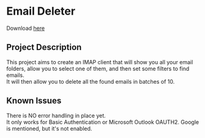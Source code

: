 # Email Deleter

Download [here](https://github.com/keif888/EmailDeleter/releases)

## Project Description

This project aims to create an IMAP client that will show you all your email folders, allow you to select one of them, and then set some filters to find emails.  
It will then allow you to delete all the found emails in batches of 10.  

## Known Issues

There is NO error handling in place yet.  
It only works for Basic Authentication or Microsoft Outlook OAUTH2.  Google is mentioned, but it's not enabled.  
